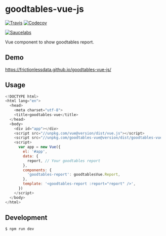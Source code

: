 # goodtables-vue-js

[![Travis](https://img.shields.io/travis/frictionlessdata/goodtables-vue-js/master.svg)](https://travis-ci.org/frictionlessdata/goodtables-vue-js)
[![Codecov](https://img.shields.io/codecov/c/github/frictionlessdata/goodtables-vue-js/master.svg)](https://codecov.io/gh/frictionlessdata/goodtables-vue-js)

[![Saucelabs](https://saucelabs.com/browser-matrix/goodtables-vue-js.svg)](https://saucelabs.com/u/goodtables-vue-js)

Vue component to show goodtables report.

## Demo

https://frictionlessdata.github.io/goodtables-vue-js/

## Usage

```javascript
<!DOCTYPE html>
<html lang="en">
  <head>
    <meta charset="utf-8">
    <title>goodtables-vue</title>
  </head>
  <body>
    <div id="app"></div>
    <script src="//unpkg.com/vue@version/dist/vue.js"></script>
    <script src="//unpkg.com/goodtables-vue@version/dist/goodtables-vue.min.js"></script>
    <script>
      var app = new Vue({
        el: '#app',
        data: {
          report, // Your goodtables report
        },
        components: {
          'goodtables-report': goodtablesVue.Report,
        },
        template: '<goodtables-report :report="report" />',
      })
    </script>
  </body>
</html>
```

## Development

```bash
$ npm run dev
```
